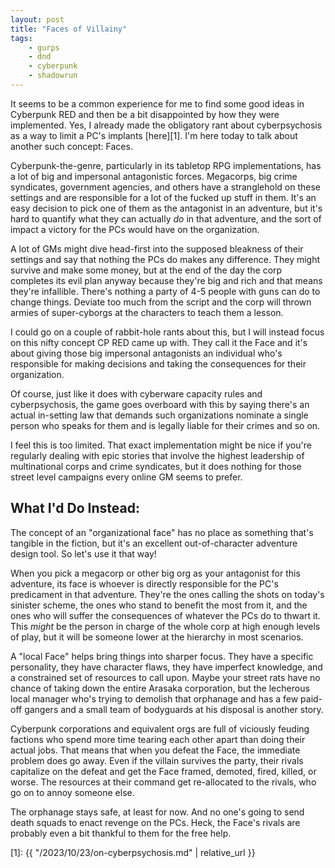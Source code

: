 ```yaml
---
layout: post
title: "Faces of Villainy"
tags:
    - gurps
    - dnd
    - cyberpunk
    - shadowrun
---
```


It seems to be a common experience for me to find some good ideas in Cyberpunk
RED and then be a bit disappointed by how they were implemented. Yes, I already
made the obligatory rant about cyberpsychosis as a way to limit a PC's implants
[here][1]. I'm here today to talk about another such concept: Faces.

Cyberpunk-the-genre, particularly in its tabletop RPG implementations, has a lot
of big and impersonal antagonistic forces. Megacorps, big crime syndicates,
government agencies, and others have a stranglehold on these settings and are
responsible for a lot of the fucked up stuff in them. It's an easy decision to
pick one of them as the antagonist in an adventure, but it's hard to quantify
what they can actually _do_ in that adventure, and the sort of impact a victory
for the PCs would have on the organization.

A lot of GMs might dive head-first into the supposed bleakness of their settings
and say that nothing the PCs do makes any difference. They might survive and
make some money, but at the end of the day the corp completes its evil plan
anyway because they're big and rich and that means they're infallible. There's
nothing a party of 4-5 people with guns can do to change things. Deviate too
much from the script and the corp will thrown armies of super-cyborgs at the
characters to teach them a lesson.

I could go on a couple of rabbit-hole rants about this, but I will instead focus
on this nifty concept CP RED came up with. They call it the Face and it's about
giving those big impersonal antagonists an individual who's responsible for
making decisions and taking the consequences for their organization.

Of course, just like it does with cyberware capacity rules and cyberpsychosis,
the game goes overboard with this by saying there's an actual in-setting law
that demands such organizations nominate a single person who speaks for them and
is legally liable for their crimes and so on.

I feel this is too limited. That exact implementation might be nice if you're
regularly dealing with epic stories that involve the highest leadership of
multinational corps and crime syndicates, but it does nothing for those street
level campaigns every online GM seems to prefer.


## What I'd Do Instead:

The concept of an "organizational face" has no place as something that's
tangible in the fiction, but it's an excellent out-of-character adventure design
tool. So let's use it that way!

When you pick a megacorp or other big org as your antagonist for this adventure,
its face is whoever is directly responsible for the PC's predicament in that
adventure. They're the ones calling the shots on today's sinister scheme, the
ones who stand to benefit the most from it, and the ones who will suffer the
consequences of whatever the PCs do to thwart it. This _might_ be the person in
charge of the whole corp at high enough levels of play, but it will be someone
lower at the hierarchy in most scenarios.

A "local Face" helps bring things into sharper focus. They have a specific
personality, they have character flaws, they have imperfect knowledge, and a
constrained set of resources to call upon. Maybe your street rats have no chance
of taking down the entire Arasaka corporation, but the lecherous local manager
who's trying to demolish that orphanage and has a few paid-off gangers and a
small team of bodyguards at his disposal is another story.

Cyberpunk corporations and equivalent orgs are full of viciously feuding
factions who spend more time tearing each other apart than doing their actual
jobs. That means that when you defeat the Face, the immediate problem does go
away. Even if the villain survives the party, their rivals capitalize on the
defeat and get the Face framed, demoted, fired, killed, or worse. The resources
at their command get re-allocated to the rivals, who go on to annoy someone
else.

The orphanage stays safe, at least for now. And no one's going to send death
squads to enact revenge on the PCs. Heck, the Face's rivals are probably even a
bit thankful to them for the free help.

[1]: {{ "/2023/10/23/on-cyberpsychosis.md" | relative_url }}
